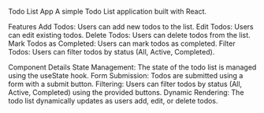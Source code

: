 Todo List App
A simple Todo List application built with React.

Features
Add Todos: Users can add new todos to the list.
Edit Todos: Users can edit existing todos.
Delete Todos: Users can delete todos from the list.
Mark Todos as Completed: Users can mark todos as completed.
Filter Todos: Users can filter todos by status (All, Active, Completed).

Component Details
State Management: The state of the todo list is managed using the useState hook.
Form Submission: Todos are submitted using a form with a submit button.
Filtering: Users can filter todos by status (All, Active, Completed) using the provided buttons.
Dynamic Rendering: The todo list dynamically updates as users add, edit, or delete todos.